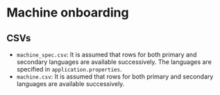 # Machine onboarding

## CSVs

* `machine_spec.csv`:  It is assumed that rows for both primary and secondary languages are available successively. The languages are specified in `application.properties`.
* `machine.csv`:  It is assumed that rows for both primary and secondary languages are available successively.
